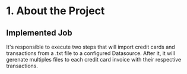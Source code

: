 

# 1. About the Project

## Implemented Job

It's responsible to execute two steps that will import credit cards and transactions from a .txt file to a configured Datasource. After it, it will gerenate multiples files to each credit card invoice with their respective transactions.


